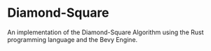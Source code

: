 # Diamond-Square
An implementation of the Diamond-Square Algorithm using the Rust programming language and the Bevy Engine.

